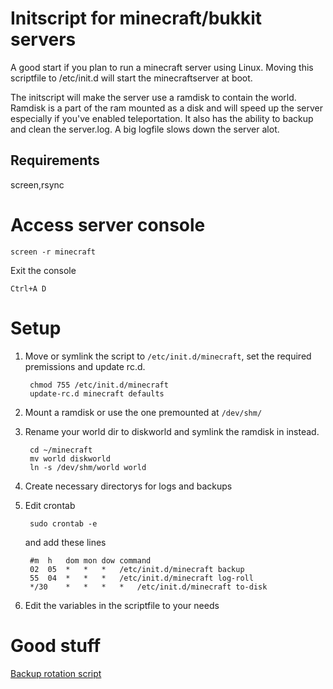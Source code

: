 Initscript for minecraft/bukkit servers
=======================================
A good start if you plan to run a minecraft server using Linux.
Moving this scriptfile to /etc/init.d will start the minecraftserver at boot.

The initscript will make the server use a ramdisk to contain the world.
Ramdisk is a part of the ram mounted as a disk and will speed up the
server especially if you've enabled teleportation. It also has the
ability to backup and clean the server.log. A big logfile slows down the
server alot.


Requirements
------------
screen,rsync

Access server console
=====================

	screen -r minecraft

Exit the console
	
	Ctrl+A D

Setup
=====

1. Move or symlink the script to `/etc/init.d/minecraft`, set the required premissions and update rc.d.

		chmod 755 /etc/init.d/minecraft
		update-rc.d minecraft defaults

2. Mount a ramdisk or use the one premounted at `/dev/shm/`

3. Rename your world dir to diskworld and symlink the ramdisk in instead.

		cd ~/minecraft
		mv world diskworld
		ln -s /dev/shm/world world

4. Create necessary directorys for logs and backups

5. Edit crontab

		sudo crontab -e

	and add these lines

		#m 	h 	dom	mon	dow	command
		02 	05 	*	*	*	/etc/init.d/minecraft backup
		55 	04 	*	*	*	/etc/init.d/minecraft log-roll
		*/30 	* 	*	*	*	/etc/init.d/minecraft to-disk

6. Edit the variables in the scriptfile to your needs

Good stuff
==========
[Backup rotation script](https://github.com/adamfeuer/rotate-backups)
